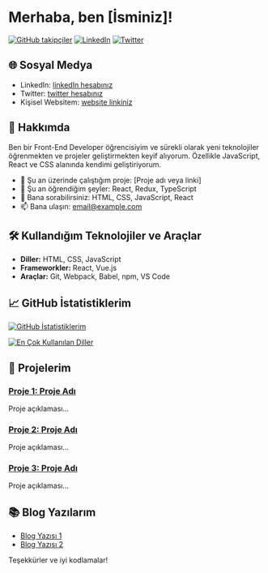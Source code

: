 # Merhaba, ben [İsminiz]!

[![GitHub takipçiler](https://img.shields.io/github/followers/kullanıcıadınız?label=Takipçiler&style=social)](https://github.com/kullanıcıadınız)
[![LinkedIn](https://img.shields.io/badge/LinkedIn-blue?logo=linkedin&style=social)](https://www.linkedin.com/in/kullanıcıadınız/)
[![Twitter](https://img.shields.io/twitter/follow/kullanıcıadınız?label=Takip%20Et&style=social)](https://twitter.com/kullanıcıadınız)

## 🌐 Sosyal Medya

- LinkedIn: [linkedIn hesabınız](https://www.linkedin.com/in/kullanıcıadınız/)
- Twitter: [twitter hesabınız](https://twitter.com/kullanıcıadınız)
- Kişisel Websitem: [website linkiniz](https://www.websiteadresiniz.com)

## 🚀 Hakkımda

Ben bir Front-End Developer öğrencisiyim ve sürekli olarak yeni teknolojiler öğrenmekten ve projeler geliştirmekten keyif alıyorum. Özellikle JavaScript, React ve CSS alanında kendimi geliştiriyorum.

- 🔭 Şu an üzerinde çalıştığım proje: [Proje adı veya linki]
- 🌱 Şu an öğrendiğim şeyler: React, Redux, TypeScript
- 💬 Bana sorabilirsiniz: HTML, CSS, JavaScript, React
- 📫 Bana ulaşın: [email@example.com](mailto:email@example.com)

## 🛠️ Kullandığım Teknolojiler ve Araçlar

- **Diller:** HTML, CSS, JavaScript
- **Frameworkler:** React, Vue.js
- **Araçlar:** Git, Webpack, Babel, npm, VS Code

## 📈 GitHub İstatistiklerim

[![GitHub İstatistiklerim](https://github-readme-stats.vercel.app/api?username=kisisellhesap&show_icons=true&theme=radical)](https://github.com/kisisellhesap)

[![En Çok Kullanılan Diller](https://github-readme-stats.vercel.app/api/top-langs/?username=kisisellhesap&layout=compact&theme=radical)](https://github.com/kisisellhesap)

## 💼 Projelerim

### [Proje 1: Proje Adı](https://github.com/kisisellhesap/proje-1)
Proje açıklaması...

### [Proje 2: Proje Adı](https://github.com/kisisellhesap/proje-2)
Proje açıklaması...

### [Proje 3: Proje Adı](https://github.com/kisisellhesap/proje-3)
Proje açıklaması...

## 📚 Blog Yazılarım

- [Blog Yazısı 1](https://medium.com/@kullanıcıadınız/blog-yazısı-1)
- [Blog Yazısı 2](https://medium.com/@kullanıcıadınız/blog-yazısı-2)

Teşekkürler ve iyi kodlamalar!
